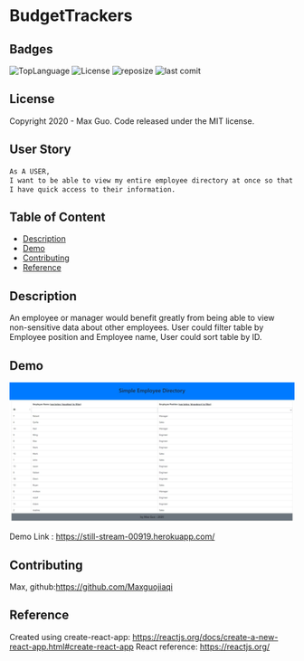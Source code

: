 # BudgetTrackers

## Badges

![TopLanguage](https://img.shields.io/github/languages/top/Maxguojiaqi/Employee-Directory)
![License](https://img.shields.io/github/license/Maxguojiaqi/Employee-Directory)
![reposize](https://img.shields.io/github/repo-size/Maxguojiaqi/Employee-Directory)
![last comit](https://img.shields.io/github/last-commit/Maxguojiaqi/Employee-Directory)

## License

Copyright 2020 - Max Guo. Code released under the MIT license.

## User Story
```
As A USER, 
I want to be able to view my entire employee directory at once so that I have quick access to their information.
```
## Table of Content

* [Description](#Description)
* [Demo](#Demo)
* [Contributing](#Contributing)
* [Reference](#Reference)


## Description

An employee or manager would benefit greatly from being able to view non-sensitive data about other employees. 
User could filter table by Employee position and Employee name, User could sort table by ID.


## Demo
![appDemo1](./demo/demo.JPG)

Demo Link : https://still-stream-00919.herokuapp.com/

## Contributing

Max, github:https://github.com/Maxguojiaqi

## Reference
Created using create-react-app: https://reactjs.org/docs/create-a-new-react-app.html#create-react-app
React reference: https://reactjs.org/ 